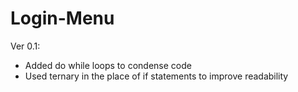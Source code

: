 # Login-Menu

Ver 0.1:
- Added do while loops to condense code
- Used ternary in the place of if statements to improve readability 

